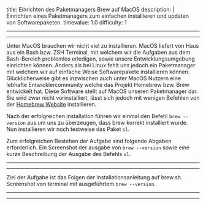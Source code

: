title: Einrichten des Paketmanagers Brew auf MacOS
description: |
  Einrichten eines Paketmanagers zum einfachen installieren und updaten von Softwarepaketen.
timevalue: 1.0
difficulty: 1

---
---

Unter MacOS brauchen wir nicht viel zu installieren. MacOS liefert von Haus aus ein Bash bzw. ZSH Terminal, mit welchem wir die Aufgaben aus dem Bash-Bereich problemlos erledigen, sowie unsere Entwicklungsumgebung einrichten können. Anders als bei Linux fehlt uns jedoch ein Paketmanager mit welchem wir auf einfache Weise Softwarepakete installieren können.  
Glücklicherweise gibt es inzwischen auch unter MacOS Nutzern eine lebhafte Entwicklercommunity welche das Projekt Homebrew bzw. Brew entwickelt hat. Diese Software stellt auf MacOS unseren Paketmanager dar. Sie wird zwar nicht vorinstalliert, lässt sich jedoch mit wenigen Befehlen von der [Homebrew Website](https://brew.sh/) installieren.

Nach der erfolgreichen installation führen wir einmal den Befehl `brew --version` aus um uns zu überzeugen, dass brew korrekt installiert wurde. Nun installieren wir noch testweise das Paket `sl`.

Zum erfolgreichen Bestehen der Aufgabe sind folgende Abgaben erforderlich. Ein Screenshot der ausgabe von `brew --version` sowie eine kurze Beschreibung der Ausgabe des Befehls `sl`. 

---
---

Ziel der Aufgabe ist das Folgen der Installationsanleitung auf brew.sh.
Screenshot von terminal mit ausgeführtem `brew --version`.

---
---
